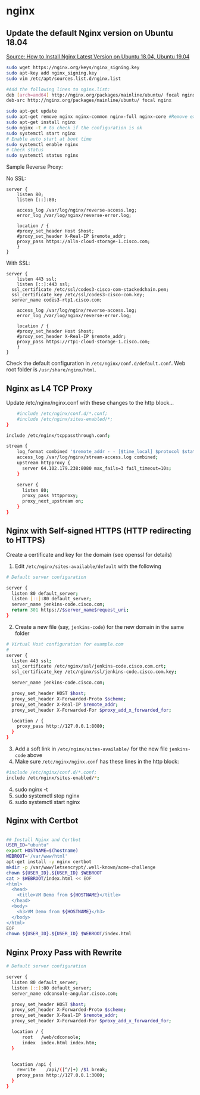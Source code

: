 # nginx

## Update the default Nginx version on Ubuntu 18.04

[Source: How to Install Nginx Latest Version on Ubuntu 18.04, Ubuntu 19.04](https://www.linuxbabe.com/ubuntu/install-nginx-latest-version-ubuntu-18-04)

```bash
sudo wget https://nginx.org/keys/nginx_signing.key
sudo apt-key add nginx_signing.key
sudo vim /etc/apt/sources.list.d/nginx.list

#Add the following lines to nginx.list:
deb [arch=amd64] http://nginx.org/packages/mainline/ubuntu/ focal nginx
deb-src http://nginx.org/packages/mainline/ubuntu/ focal nginx

sudo apt-get update
sudo apt-get remove nginx nginx-common nginx-full nginx-core #Remove existing Nginx install (if any)
sudo apt-get install nginx
sudo nginx -t # to check if the configuration is ok
sudo systemctl start nginx
# Enable auto start at boot time
sudo systemctl enable nginx
# Check status
sudo systemctl status nginx
```

Sample Reverse Proxy:

No SSL:

```
server {
	listen 80;
	listen [::]:80;

	access_log /var/log/nginx/reverse-access.log;
	error_log /var/log/nginx/reverse-error.log;

	location / {
    #proxy_set_header Host $host;
    #proxy_set_header X-Real-IP $remote_addr;
    proxy_pass https://alln-cloud-storage-1.cisco.com;
	}
}
```

With SSL:

```
server {
	listen 443 ssl;
	listen [::]:443 ssl;
  ssl_certificate /etc/ssl/codes3-cisco-com-stackedchain.pem;
  ssl_certificate_key /etc/ssl/codes3-cisco-com.key;
  server_name codes3-rtp1.cisco.com;

	access_log /var/log/nginx/reverse-access.log;
	error_log /var/log/nginx/reverse-error.log;

	location / {
    #proxy_set_header Host $host;
    #proxy_set_header X-Real-IP $remote_addr;
    proxy_pass https://rtp1-cloud-storage-1.cisco.com;
	}
}
```

Check the default configuration in `/etc/nginx/conf.d/default.conf`. Web root folder is `/usr/share/nginx/html`.

## Nginx as L4 TCP Proxy

Update /etc/nginx/nginx.conf with these changes to the http block...

```bash
    #include /etc/nginx/conf.d/*.conf;
    #include /etc/nginx/sites-enabled/*;
}

include /etc/nginx/tcppassthrough.conf;
```

```bash
stream {
    log_format combined '$remote_addr - - [$time_local] $protocol $status $bytes_sent $bytes_received $session_time "$upstream_addr"';
    access_log /var/log/nginx/stream-access.log combined;
    upstream httpproxy {
      server 64.102.179.238:8080 max_fails=3 fail_timeout=10s;
    }

    server {
      listen 80;
      proxy_pass httpproxy;
      proxy_next_upstream on;
    }
}
```

## Nginx with Self-signed HTTPS (HTTP redirecting to HTTPS)

Create a certificate and key for the domain (see openssl for details)

1. Edit `/etc/nginx/sites-available/default` with the following

```bash
# Default server configuration

server {
  listen 80 default_server;
  listen [::]:80 default_server;
  server_name jenkins-code.cisco.com;
  return 301 https://$server_name$request_uri;
}
```

2. Create a new file (say, `jenkins-code`) for the new domain in the same folder

```bash
# Virtual Host configuration for example.com
#
server {
  listen 443 ssl;
  ssl_certificate /etc/nginx/ssl/jenkins-code.cisco.com.crt;
  ssl_certificate_key /etc/nginx/ssl/jenkins-code.cisco.com.key;

  server_name jenkins-code.cisco.com;

  proxy_set_header HOST $host;
  proxy_set_header X-Forwarded-Proto $scheme;
  proxy_set_header X-Real-IP $remote_addr;
  proxy_set_header X-Forwarded-For $proxy_add_x_forwarded_for;

  location / {
    proxy_pass http://127.0.0.1:8080;
  }
}
```

3. Add a soft link in `/etc/nginx/sites-available/` for the new file `jenkins-code` above
4. Make sure `/etc/nginx/nginx.conf` has these lines in the http block:

```bash
#include /etc/nginx/conf.d/*.conf;
include /etc/nginx/sites-enabled/*;
```

4. sudo nginx -t
5. sudo systemctl stop nginx
6. sudo systemctl start nginx

## Nginx with Certbot

```bash

## Install Nginx and Certbot
USER_ID="ubuntu"
export HOSTNAME=$(hostname)
WEBROOT='/var/www/html'
apt-get install -y nginx certbot
mkdir -p /var/www/letsencrypt/.well-known/acme-challenge
chown ${USER_ID}.${USER_ID} $WEBROOT
cat > $WEBROOT/index.html << EOF
<html>
  <head>
    <title>VM Demo from ${HOSTNAME}</title>
  </head>
  <body>
    <h3>VM Demo from ${HOSTNAME}</h3>
  </body>
</html>
EOF
chown ${USER_ID}.${USER_ID} $WEBROOT/index.html
```

## Nginx Proxy Pass with Rewrite

```bash
# Default server configuration

server {
  listen 80 default_server;
  listen [::]:80 default_server;
  server_name cdconsole-angular.cisco.com;

  proxy_set_header HOST $host;
  proxy_set_header X-Forwarded-Proto $scheme;
  proxy_set_header X-Real-IP $remote_addr;
  proxy_set_header X-Forwarded-For $proxy_add_x_forwarded_for;

  location / {
      root   /web/cdconsole;
      index  index.html index.htm;
  }


  location /api {
    rewrite    /api/([^/]+) /$1 break;
    proxy_pass http://127.0.0.1:3000;
  }
}
```
